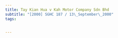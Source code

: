 ```yaml
---
title: Tay Kian Hua v Kah Motor Company Sdn Bhd 
subtitle: "[2000] SGHC 187 / 13\_September\_2000"
tags:


---
```


